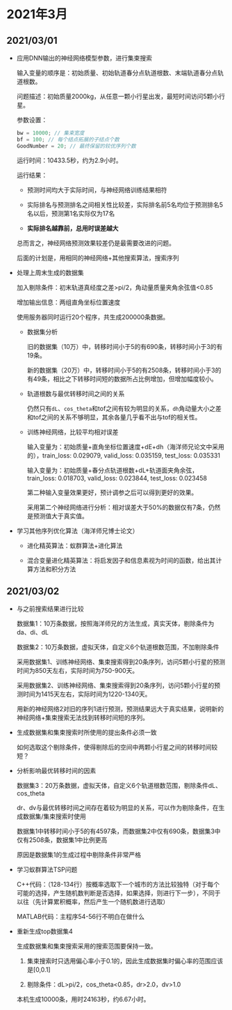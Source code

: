# 2021年3月

## 2021/03/01

* 应用DNN输出的神经网络模型参数，进行集束搜索

	输入变量的顺序是：初始质量、初始轨道春分点轨道根数、末端轨道春分点轨道根数。

	问题描述：初始质量2000kg，从任意一颗小行星出发，最短时间访问5颗小行星。

	参数设置：

	```c++
    bw = 10000; // 集束宽度
    bf = 100; // 每个结点拓展的子结点个数
    GoodNumber = 20; // 最终保留的较优序列个数
    ```

	运行时间：10433.5秒，约为2.9小时。

	运行结果：

	* 预测时间均大于实际时间，与神经网络训练结果相符

    * 实际排名与预测排名之间相关性比较差，实际排名前5名均位于预测排名5名以后，预测第1名实际仅为17名

    * **实际排名越靠前，总用时误差越大**

    总而言之，神经网络预测效果较差仍是最需要改进的问题。

    后面的计划是，用相同的神经网络+其他搜索算法，搜索序列

* 处理上周末生成的数据集

	加入剔除条件：初末轨道真经度之差>pi/2，角动量质量夹角余弦值<0.85

    增加输出信息：两组直角坐标位置速度

    使用服务器同时运行20个程序，共生成200000条数据。

    * 数据集分析

		旧的数据集（10万）中，转移时间小于5的有690条，转移时间小于3的有19条。

		新的数据集（20万）中，转移时间小于5的有2508条，转移时间小于3的有49条，相比之下转移时间短的数据所占比例增加，但增加幅度较小。

	* 轨道根数与最优转移时间之间的关系

		仍然只有`dL`、`cos_theta`和tof之间有较为明显的关系，`dh`角动量大小之差和tof之间的关系不够明显，其余各量几乎看不出与tof的相关性。

	* 训练神经网络，比较平均相对误差

		输入变量为：初始质量+直角坐标位置速度+dE+dh（海洋师兄论文中采用的），train_loss: 0.029079, valid_loss: 0.035159, test_loss: 0.035331

		输入变量为：初始质量+春分点轨道根数+dL+轨道面夹角余弦，train_loss: 0.018703, valid_loss: 0.023844, test_loss: 0.023458

		第二种输入变量效果更好，预计调参之后可以得到更好的效果。

		采用第二个神经网络进行分析：相对误差大于50%的数据仅有7条，仍然是预测值大于真实值。

* 学习其他序列优化算法（海洋师兄博士论文）

	* 进化精英算法：蚁群算法+进化算法

	* 混合变量进化精英算法：将启发因子和信息素视为时间的函数，给出其计算方法和积分方法

## 2021/03/02

* 与之前搜索结果进行比较

	数据集1：10万条数据，按照海洋师兄的方法生成，真实天体，剔除条件为da、di、dL

	数据集2：10万条数据，虚拟天体，自定义6个轨道根数范围，不加剔除条件

	采用数据集1、训练神经网络、集束搜索得到20条序列，访问5颗小行星的预测时间为850天左右，实际时间为750-900天。

	采用数据集2、训练神经网络、集束搜索得到20条序列，访问5颗小行星的预测时间为1415天左右，实际时间为1220-1340天。

	用新的神经网络2对旧的序列1进行预测，预测结果远大于真实结果，说明新的神经网络+集束搜索无法找到转移时间短的序列。

* 生成数据集和集束搜索时所使用的提出条件必须一致

	如何选取这个剔除条件，使得剔除后的空间中两颗小行星之间的转移时间较短？

* 分析影响最优转移时间的因素

	数据集3：20万条数据，虚拟天体，自定义6个轨道根数范围，剔除条件dL、cos_theta

	dr、dv与最优转移时间之间存在着较为明显的关系，可以作为剔除条件，在生成数据集/集束搜索时使用

	数据集1中转移时间小于5的有4597条，而数据集2中仅有690条，数据集3中仅有2508条，数据集1中比例更高

	原因是数据集1的生成过程中剔除条件非常严格

* 学习蚁群算法TSP问题

	C++代码：（128-134行）按概率选取下一个城市的方法比较独特（对于每个可能的选择，产生随机数判断是否选择，如果选择，则进行下一步），不同于以往（先计算累积概率，然后产生一个随机数进行选取）

	MATLAB代码：主程序54-56行不明白在做什么

* 重新生成top数据集4

    生成数据集和集束搜索采用的搜索范围要保持一致。

    1. 集束搜索时只选用偏心率小于0.1的，因此生成数据集时偏心率的范围应该是[0,0.1]

    2. 剔除条件：dL>pi/2，cos_theta<0.85，dr>2.0，dv>1.0

    本机生成10000条，用时24163秒，约6.67小时。